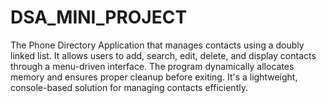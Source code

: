 # DSA_MINI_PROJECT
The Phone Directory Application that manages contacts using a doubly linked list. It allows users to add, search, edit, delete, and display contacts through a menu-driven interface. The program dynamically allocates memory and ensures proper cleanup before exiting. It's a lightweight, console-based solution for managing contacts efficiently.
